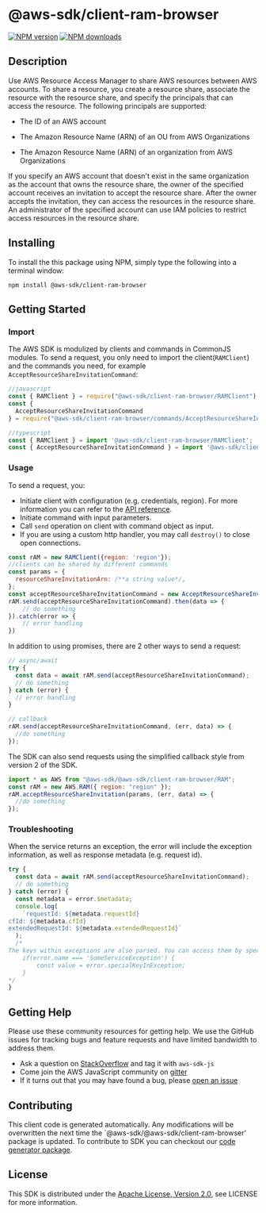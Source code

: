 # @aws-sdk/client-ram-browser

[![NPM version](https://img.shields.io/npm/v/@aws-sdk/client-ram-browser/preview.svg)](https://www.npmjs.com/package/@aws-sdk/client-ram-browser)
[![NPM downloads](https://img.shields.io/npm/dm/@aws-sdk/client-ram-browser.svg)](https://www.npmjs.com/package/@aws-sdk/client-ram-browser)

## Description

<p>Use AWS Resource Access Manager to share AWS resources between AWS accounts. To share a resource, you create a resource share, associate the resource with the resource share, and specify the principals that can access the resource. The following principals are supported:</p> <ul> <li> <p>The ID of an AWS account</p> </li> <li> <p>The Amazon Resource Name (ARN) of an OU from AWS Organizations</p> </li> <li> <p>The Amazon Resource Name (ARN) of an organization from AWS Organizations</p> </li> </ul> <p>If you specify an AWS account that doesn't exist in the same organization as the account that owns the resource share, the owner of the specified account receives an invitation to accept the resource share. After the owner accepts the invitation, they can access the resources in the resource share. An administrator of the specified account can use IAM policies to restrict access resources in the resource share.</p>

## Installing

To install the this package using NPM, simply type the following into a terminal window:

```
npm install @aws-sdk/client-ram-browser
```

## Getting Started

### Import

The AWS SDK is modulized by clients and commands in CommonJS modules. To send a request, you only need to import the client(`RAMClient`) and the commands you need, for example `AcceptResourceShareInvitationCommand`:

```javascript
//javascript
const { RAMClient } = require("@aws-sdk/client-ram-browser/RAMClient");
const {
  AcceptResourceShareInvitationCommand
} = require("@aws-sdk/client-ram-browser/commands/AcceptResourceShareInvitationCommand");
```

```javascript
//typescript
const { RAMClient } = import '@aws-sdk/client-ram-browser/RAMClient';
const { AcceptResourceShareInvitationCommand } = import '@aws-sdk/client-ram-browser/commands/AcceptResourceShareInvitationCommand';
```

### Usage

To send a request, you:

- Initiate client with configuration (e.g. credentials, region). For more information you can refer to the [API reference][].
- Initiate command with input parameters.
- Call `send` operation on client with command object as input.
- If you are using a custom http handler, you may call `destroy()` to close open connections.

```javascript
const rAM = new RAMClient({region: 'region'});
//clients can be shared by different commands
const params = {
  resourceShareInvitationArn: /**a string value*/,
};
const acceptResourceShareInvitationCommand = new AcceptResourceShareInvitationCommand(params);
rAM.send(acceptResourceShareInvitationCommand).then(data => {
    // do something
}).catch(error => {
    // error handling
})
```

In addition to using promises, there are 2 other ways to send a request:

```javascript
// async/await
try {
  const data = await rAM.send(acceptResourceShareInvitationCommand);
  // do something
} catch (error) {
  // error handling
}
```

```javascript
// callback
rAM.send(acceptResourceShareInvitationCommand, (err, data) => {
  //do something
});
```

The SDK can also send requests using the simplified callback style from version 2 of the SDK.

```javascript
import * as AWS from "@aws-sdk/@aws-sdk/client-ram-browser/RAM";
const rAM = new AWS.RAM({ region: "region" });
rAM.acceptResourceShareInvitation(params, (err, data) => {
  //do something
});
```

### Troubleshooting

When the service returns an exception, the error will include the exception information, as well as response metadata (e.g. request id).

```javascript
try {
  const data = await rAM.send(acceptResourceShareInvitationCommand);
  // do something
} catch (error) {
  const metadata = error.$metadata;
  console.log(
    `requestId: ${metadata.requestId}
cfId: ${metadata.cfId}
extendedRequestId: ${metadata.extendedRequestId}`
  );
  /*
The keys within exceptions are also parsed. You can access them by specifying exception names:
    if(error.name === 'SomeServiceException') {
        const value = error.specialKeyInException;
    }
*/
}
```

## Getting Help

Please use these community resources for getting help. We use the GitHub issues for tracking bugs and feature requests and have limited bandwidth to address them.

- Ask a question on [StackOverflow](https://stackoverflow.com/questions/tagged/aws-sdk-js) and tag it with `aws-sdk-js`
- Come join the AWS JavaScript community on [gitter](https://gitter.im/aws/aws-sdk-js-v3)
- If it turns out that you may have found a bug, please [open an issue](https://github.com/aws/aws-sdk-js-v3/issues)

## Contributing

This client code is generated automatically. Any modifications will be overwritten the next time the `@aws-sdk/@aws-sdk/client-ram-browser' package is updated. To contribute to SDK you can checkout our [code generator package][].

## License

This SDK is distributed under the
[Apache License, Version 2.0](http://www.apache.org/licenses/LICENSE-2.0),
see LICENSE for more information.

[code generator package]: https://github.com/aws/aws-sdk-js-v3/tree/master/packages/service-types-generator
[api reference]: https://docs.aws.amazon.com/AWSJavaScriptSDK/latest/
